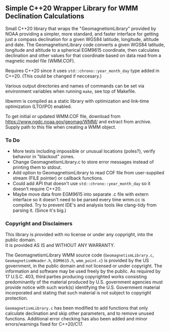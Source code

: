 
Simple C++20 Wrapper Library for WMM Declination Calculations
-------------------------------------------------------------

Small C++20 library that wraps the "GeomagnetismLibrary" provided by NOAA
providing a simpler, more standard, and faster interface for getting just a compass
declination for a given WGS84 latitude, longitude, altitude and date. The
GeomagnetismLibrary code converts a given WGS84 latitude, longitude and altitude
to a spherical EGM9615 coordinate, then calculates declination and other values
for that coordinate based on data read from a magnetic model file (WMM.COF).

Requires C++20 since it uses `std::chrono::year_month_day` type added in C++20.
(This could be changed if neccesary.)  

Various output directories and names of commands can be set via environment variables when running `make`,
see top of Makefile.

libwmm is compiled as a static library with optimization and link-time optimization (LTO/IPO) enabled.

To get initial or updated WMM.COF file, download from 
<https://www.ngdc.noaa.gov/geomag/WMM/> and extract from archive.   
Supply path to this file when creating a WMM object.

### To Do

  * More tests including impossible or unusual locations (poles?), verify behavior in "blackout" zones.
  * Change GeomagnetismLibrary.c to store error messages instead of printing them to stdout.
  * Add option to GeomagnetismLibrary to read COF file from user-supplied stream (FILE pointer) or callback functions.
  * Could add API that doesn't use `std::chrono::year_month_day` so it doesn't require C++20.
  * Maybe move data from EGM9615 into separate .c file with extern interface so it doesn't need to be parsed every time wmm.cc is compiled. Try to prevent IDE's and analysis tools like
clang-tidy from parsing it. (Since it's big.) 

### Copyright and Disclaimers

This library is provided with no license or under any copyright, into the public domain.  
It is provided AS IS and WITHOUT ANY WARRANTY.

The GeomagnetismLibrary WMM source code (`GeomagnetismLibrary.c`, `GeomagnetismHeader.h`, `EGM9615.h`, `wmm_point.c`) 
is provided by the US government, in the public domain and not licensed or under copyright.
The information and software may be used freely by the public. As required by 17 U.S.C. 403,
third parties producing copyrighted works consisting predominantly of the material produced by
U.S. government agencies must provide notice with such work(s) identifying the U.S. Government material
incorporated and stating that such material is not subject to copyright protection.

`GeomagnetismLibrary.c` has been modified to
add functions that only calculate declination and skip other parameters,
and to remove unused functions. Additional error checking has also been added and 
minor errors/warnings fixed for C++20/C17.


